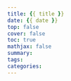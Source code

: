 ```yaml
---
title: {{ title }}
date: {{ date }} 
top: false 
cover: false 
toc: true 
mathjax: false 
summary: 
tags: 
categories: 
---
```

